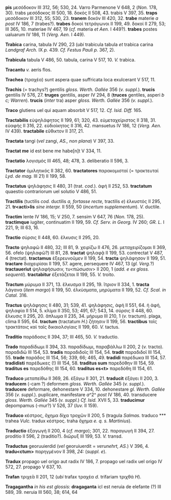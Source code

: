 **pis** μεσόδοκον III 312, 56; 530, 24. Varro Parmenone V 648, 2 (*Non.*
178, 30). trabs μεσόδοκος III 500, 18. δοκός II 508, 43. trabis V 397,
35. **traps** μεσόδοκον III 312, 55; 530, 23. **tranem** δοκόν III 420,
32. **trabe** materie *a post* IV 186, 7 (trabes?). **trabes** δοκοὶ
τετράγωνοι II 199, 49. δοκοί II 279, 53; III 365, 10. materiae IV 467,
19 (*cf.* ma­teria *et Aen.* I 449?). **trabes** postes ualuarum IV 186,
11 (*Verg. Aen.* I 449).

**Trabica** carina, tabula IV 290, 23 (*ubi* trabicula tabula *et*
trabica carina *Landgraf Arch.* IX *p.* 439. *Cf. Festus Pauli p.* 367,
2).

**Trabicula** tabula V 486, 50. tabula, carina V 517, 10. *V.* trabica.

**Tracantu** *v.* aeris flos.

**Trachea** (τραχέα) sunt aspera quae suffricata loca exulcerant V 517,
11.

**Trachis** (= trachys?) gentilis *gloss. Werth. Gallée* 356 (*v.*
*suppl.*). **trucis** gentilis IV 576, 27. **truges** gentilis, asper IV
294, 8 (**truces** gentiles, asperi *b c; Warren*). **trucis** (*inter*
tra) asper *gloss. Werth. Gallée* 356 (*v. suppl.*).

**Traco** glutiens uel qui aquam absorbit V 517, 12. *Cf. Isid. Diff.*
165.

**Tractabilis** εὐψηλάφητος II 199, 61; 320, 43. εὐμεταχείριστος II 318,
31. εὐαφής II 316, 22. εὐδιοίκητος II 316, 42. mansuetus IV 186, 12
(*Verg. Aen.* IV 439). **tractabile** εὔθικτον II 317, 21.

**Tractata** tangi (*vel* zangi, *AS., non plana*) V 397, 33.

**Tractat me** id est bene me habe[n]t V 334, 11.

**Tractatio** λογισμός III 465, 48; 478, 3. deliberatio II 596, 3.

**Tractator** ὁμιλητικός II 382, 60. **tractatores** παρακομισταί (=
τρακτευταί *Lyd. de mag.* III 21) II 199, 58.

**Tractatus** ψηλάφησις II 480, 31 (trat. *cod.*). ἁφή II 252, 53.
**tractatum** quaestio contrariorum uel solutio V 486, 51.

**Tractilis** (tuctilis *cod.* ductilis *a, for­tasse recte,* tractilis
*e*) ἑλκυστός II 295, 21. **tr\<acti\>lis** *sine interpr.* II 559, 50
(*incertum supplementum*). *V.* ductile.

**Tractim** lente IV 186, 15; V 250, 7. sensim V 647, 76 (*Non.* 178,
25). **tractimque** iugiter, continuatim II 199, 59. *Cf. Serv. in
Georg.* IV 260; *GR. L.* I 221, 9; III 63, 16.

**Tractio** σύρσις II 448, 60. ἕλκυσις II 295, 20.

**Tracto** ψηλαφῶ II 480, 32; III 81, 9. χειρίζω II 476, 26.
μεταχειρίζομαι II 369, 56. ofelo (ψηλαφῶ?) III 81, 28. **tractat**
ψηλαφᾷ II 199, 53. contrectat V 487, 4 (trectat). **tractamus**
ἐξερευνοῦμεν II 199, 54. **tracta** ψηλάφησον II 199, 51. **tractare**
διαχειρίσαι II 199, 57. agere, persequere IV 467, 13 (*gl. Verg.*?)
**tractaueriut** ψηλαφήσωσιν, τυ\<πώσωσιν\> II 200, 1 (*add. e ex gloss.
sequenti*). **tractabitur** ἐξετάζεται II 199, 55. *V.* troito.

**Tractum** μύρυμα II 371, 13. ἕλκυσμα II 295, 19. ἴτριον II 334, 1.
**tracta** λάγανα (*item margo*) II 199, 50. ἑλκύσματα, μηρύματα II 199,
52. *Cf. Scal. in Catal.* 316.

**Tractus** ψηλάφησις II 480, 31; 539, 41. ψηλάφησις, ἁφή II 551, 64. ἡ
ἁφή, ψηλαφία II 514, 5. κλίμα II 350, 53; 491, 67; 543, 14. σύρσις II
448, 60. ἕλκυσις II 295, 20. ἄπλωμα II 235, 34. μήρυμα III 210, 1 (*v.*
tractum). plaga, clima II 595, 64. **tractum** (tractatum *H.*) ζήτησιν
II 199, 56. **tractibus** τοῖς τρακτάτοις καὶ ταῖς δικαιολσγίαις II 199,
60. *V.* tactus.

**Traditio** παράδοσις II 394, 37; III 465, 50. *V.* traductio.

**Trado** παραδίδωμι II 394, 33. παραδίδωμι, παραβάλλω II 200, 2 (*v.*
tracto). παραδιδῶ III 154, 53. **tradis** παραδιδοῖς III 154, 54.
**tradit** παραδιδοῖ III 154, 55. **trade** παράδος III 154, 56; 339,
66; 465, 49. **tradidi** παρέδωκα III 154, 57. **tradidisti** παρέδωκες
(!) III 154, 58. **traditus sum** παρεδόθην III 154, 59. **traditus es**
παρεδόθης III 154, 60. **traditus es\<t\>** παρεδόθη III 154, 61.

**Traduco** μεταπείθω II 369, 26. ἐξάγω II 301, 21. **traducit** ἐξάγει
II 200, 3. **traducem** (-cam ?) deformem *gloss. Werth. Gallée* 345
(*v. suppl.*). **traducere** deformare, dehonestare V 334, 10.
dehonestare *gl. Werth. Gallée* 356 (*v. suppl.*). puplicare,
manifestare *a*^2^ *post* IV 186, 40. transducere *gloss. Werth. Gallée*
345 (*v. suppl.*) *Cf. Isid.* XVII 5, 33. **traduci­mur** depompamus
(-mur?) V 526, 37 (*Iuv.* II 159).

**Traduco** κέστρος, ὄχημα δίχα τροχῶν II 200, 5 (tragula *Salmas.*
traduco \*\*\* trahea *Vulc.* tradux κέστρος. traha ὄχημα *e. q. s.
Martinius*).

**Traductio** ἐξαγωγή II 200, 4 (*cf. margo*); 301, 22. παραγωγή II 394,
27. proditio II 596, 2 (traditio?). διῶρυξ III 199, 53. *V.* transd.

**Traductus** georuuierdid (*vel* georuiuerdit = *verunehrt, AS.*) V
396, 4. **tradu\<ctum\>** παρηγμένον II 398, *24:* (*suppl. e*).

**Tradux** propago uel origo aut radix IV 186, 7. propago uel radix uel
origo IV 572, 27. propago V 637, 10.

**Trafan** τριχε̄α II 201, 12 (*ubi* trafax τραχέα *d.* trifariam τριχθά
*H*).

**Tragagantha** *in his est glossis:* **dragaganta** icl est neruia de
elefante (?) III 589, 39. neruia III 560, 38; 614, 64
